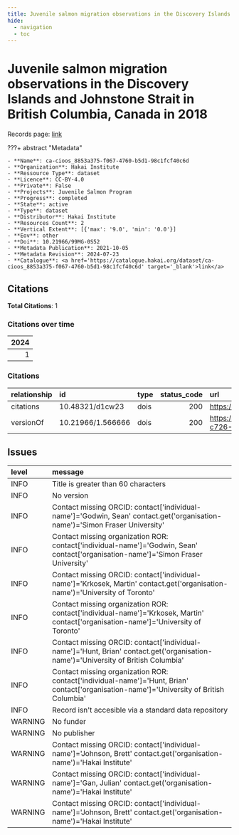 ```yaml
---
title: Juvenile salmon migration observations in the Discovery Islands and Johnstone Strait in British Columbia, Canada in 2018
hide:
  - navigation
  - toc
---
```


# Juvenile salmon migration observations in the Discovery Islands and Johnstone Strait in British Columbia, Canada in 2018

Records page: <a href='https://catalogue.hakai.org/dataset/ca-cioos_8853a375-f067-4760-b5d1-98c1fcf40c6d' target='_blank'>link</a>

???+ abstract "Metadata"

    - **Name**: ca-cioos_8853a375-f067-4760-b5d1-98c1fcf40c6d 
    - **Organization**: Hakai Institute 
    - **Ressource Type**: dataset 
    - **Licence**: CC-BY-4.0 
    - **Private**: False 
    - **Projects**: Juvenile Salmon Program 
    - **Progress**: completed 
    - **State**: active 
    - **Type**: dataset 
    - **Distributor**: Hakai Institute 
    - **Resources Count**: 2 
    - **Vertical Extent**: [{'max': '9.0', 'min': '0.0'}] 
    - **Eov**: other 
    - **Doi**: 10.21966/99MG-0S52 
    - **Metadata Publication**: 2021-10-05 
    - **Metadata Revision**: 2024-07-23 
    - **Catalogue**: <a href='https://catalogue.hakai.org/dataset/ca-cioos_8853a375-f067-4760-b5d1-98c1fcf40c6d' target='_blank'>link</a> 

<div id='map'></div>


## Citations

**Total Citations**: 1

### Citations over time

|   2024 |
|-------:|
|      1 |

### Citations

| relationship   | id                | type   |   status_code | url                                                                               |
|:---------------|:------------------|:-------|--------------:|:----------------------------------------------------------------------------------|
| citations      | 10.48321/d1cw23   | dois   |           200 | https://dmphub.uc3prd.cdlib.net/dmps/10.48321/D1CW23                              |
| versionOf      | 10.21966/1.566666 | dois   |           200 | https://catalogue.hakai.org/dataset/ca-cioos_6c449900-c726-4e9a-b241-707711e253a7 |




## Issues
| level   | message                                                                                                                                   |
|:--------|:------------------------------------------------------------------------------------------------------------------------------------------|
| INFO    | Title is greater than 60 characters                                                                                                       |
| INFO    | No version                                                                                                                                |
| INFO    | Contact missing ORCID: contact['individual-name']='Godwin, Sean' contact.get('organisation-name')='Simon Fraser University'               |
| INFO    | Contact missing organization ROR:  contact['individual-name']='Godwin, Sean' contact['organisation-name']='Simon Fraser University'       |
| INFO    | Contact missing ORCID: contact['individual-name']='Krkosek, Martin' contact.get('organisation-name')='University of Toronto'              |
| INFO    | Contact missing organization ROR:  contact['individual-name']='Krkosek, Martin' contact['organisation-name']='University of Toronto'      |
| INFO    | Contact missing ORCID: contact['individual-name']='Hunt, Brian' contact.get('organisation-name')='University of British Columbia'         |
| INFO    | Contact missing organization ROR:  contact['individual-name']='Hunt, Brian' contact['organisation-name']='University of British Columbia' |
| INFO    | Record isn't accesible via a standard data repository                                                                                     |
| WARNING | No funder                                                                                                                                 |
| WARNING | No publisher                                                                                                                              |
| WARNING | Contact missing ORCID: contact['individual-name']='Johnson, Brett' contact.get('organisation-name')='Hakai Institute'                     |
| WARNING | Contact missing ORCID: contact['individual-name']='Gan, Julian' contact.get('organisation-name')='Hakai Institute'                        |
| WARNING | Contact missing ORCID: contact['individual-name']='Johnson, Brett' contact.get('organisation-name')='Hakai Institute'                     |


<script>
   document.addEventListener("DOMContentLoaded", function() {
    var map = L.map('map').setView([51.505, -125.09], 5);
    L.tileLayer('https://tile.openstreetmap.org/{z}/{x}/{y}.png', {
        maxZoom: 19,
        attribution: '&copy; <a href="http://www.openstreetmap.org/copyright">OpenStreetMap</a>'
    }).addTo(map);
    var geojsonFeature = {
        "type": "Feature",
        "properties": {
            "name" : "Juvenile salmon migration observations in the Discovery Islands and Johnstone Strait in British Columbia, Canada in 2018"
        },
        "geometry": {'type': 'Polygon', 'coordinates': [[[-126.83607287, 50.06090487], [-125.0663222, 50.06090487], [-125.0663222, 50.65060241], [-126.83607287, 50.65060241], [-126.83607287, 50.06090487]]]}
    }
    L.geoJSON(geojsonFeature).addTo(map);
   })
</script>